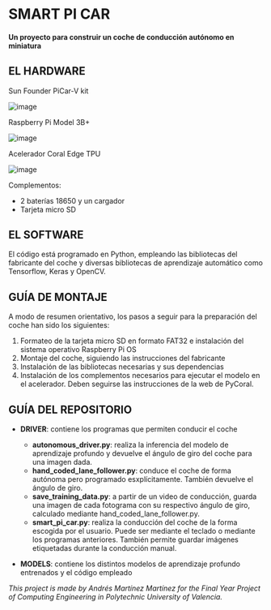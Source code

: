 # SMART PI CAR
#### Un proyecto para construir un coche de conducción autónomo en miniatura 

## EL HARDWARE

Sun Founder PiCar-V kit

![image](https://user-images.githubusercontent.com/74978050/189338200-6830eb05-ace2-41a8-995a-be26a52df5c1.png)

Raspberry Pi Model 3B+ 

![image](https://user-images.githubusercontent.com/74978050/189338829-ff91b5ce-db12-42d2-994b-6d7aa143d27d.png)

Acelerador Coral Edge TPU 

![image](https://user-images.githubusercontent.com/74978050/189338830-47b72149-811e-47d0-9358-f1a2c3cdd8c4.png)

Complementos:
- 2 baterías 18650 y un cargador
- Tarjeta micro SD

## EL SOFTWARE

El código está programado en Python, empleando las bibliotecas del fabricante del coche 
y diversas bibliotecas de aprendizaje automático como Tensorflow, Keras y OpenCV.

## GUÍA DE MONTAJE

A modo de resumen orientativo, los pasos a seguir para la preparación del coche han sido los siguientes:

1. Formateo de la tarjeta micro SD en formato FAT32 e instalación del sistema operativo Raspberry Pi OS
2. Montaje del coche, siguiendo las instrucciones del fabricante
3. Instalación de las bibliotecas necesarias y sus dependencias
4. Instalación de los complementos necesarios para ejecutar el modelo en el acelerador. Deben seguirse las instrucciones de la web de PyCoral.

## GUÍA DEL REPOSITORIO

- **DRIVER**: contiene los programas que permiten conducir el coche
   - **autonomous_driver.py**: realiza la inferencia del modelo de aprendizaje profundo y devuelve el ángulo de giro del coche para una imagen dada.
   - **hand_coded_lane_follower.py**: conduce el coche de forma autónoma pero programado esxplícitamente. También devuelve el ángulo de giro.
   - **save_training_data.py**: a partir de un video de conducción, guarda una imagen de cada fotograma con su respectivo ángulo de giro, calculado mediante hand_coded_lane_follower.py.
   - **smart_pi_car.py**: realiza la conducción del coche de la forma escogida por el usuario. Puede ser mediante el teclado o mediante los programas anteriores. También permite guardar imágenes etiquetadas durante la conducción manual.

- **MODELS**: contiene los distintos modelos de aprendizaje profundo entrenados y el código empleado


*This project is made by Andrés Martínez Martínez for the Final Year Project of Computing Engineering in Polytechnic University of Valencia.*